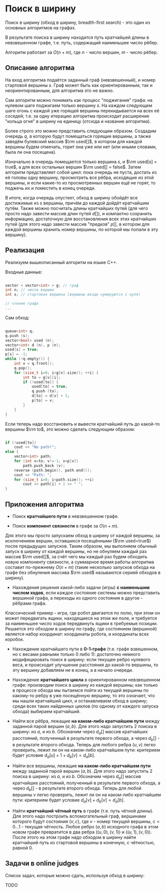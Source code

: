 # Поиск в ширину

Поиск в ширину (обход в ширину, breadth-first search) - это один из основных алгоритмов на графах.

В результате поиска в ширину находится путь кратчайшей длины в невзвешенном графе, т.е. путь, содержащий наименьшее число рёбер.

Алгоритм работает за $O(n+m)$, где $n$ - число вершин, $m$ - число рёбер.

## Описание алгоритма

На вход алгоритма подаётся заданный граф (невзвешенный), и номер стартовой вершины $s$. Граф может быть как ориентированным, так и неориентированным, для алгоритма это не важно.

Сам алгоритм можно понимать как процесс "поджигания" графа: на нулевом шаге поджигаем только вершину $s$. На каждом следующем шаге огонь с каждой уже горящей вершины перекидывается на всех её соседей; т.е. за одну итерацию алгоритма происходит расширение "кольца огня" в ширину на единицу (отсюда и название алгоритма).

Более строго это можно представить следующим образом. Создадим очередь $q$, в которую будут помещаться горящие вершины, а также заведём булевский массив $\rm used[]$, в котором для каждой вершины будем отмечать, горит она уже или нет (или иными словами, была ли она посещена).

Изначально в очередь помещается только вершина $s$, и $\rm used[s] = true$, а для всех остальных вершин $\rm used[] = false$. Затем алгоритм представляет собой цикл: пока очередь не пуста, достать из её головы одну вершину, просмотреть все рёбра, исходящие из этой вершины, и если какие-то из просмотренных вершин ещё не горят, то поджечь их и поместить в конец очереди.

В итоге, когда очередь опустеет, обход в ширину обойдёт все достижимые из $s$ вершины, причём до каждой дойдёт кратчайшим путём. Также можно посчитать длины кратчайших путей (для чего просто надо завести массив длин путей $d[]$), и компактно сохранить информацию, достаточную для восстановления всех этих кратчайших путей (для этого надо завести массив "предков" $p[]$, в котором для каждой вершины хранить номер вершины, по которой мы попали в эту вершину).

## Реализация

Реализуем вышеописанный алгоритм на языке C++.

Входные данные:

<!--- TODO: specify code snippet id -->
``` cpp

vector < vector<int> > g; // граф
int n; // число вершин
int s; // стартовая вершина (вершины везде нумеруются с нуля)

// чтение графа
...
```

Сам обход:

<!--- TODO: specify code snippet id -->
``` cpp

queue<int> q;
q.push (s);
vector<bool> used (n);
vector<int> d (n), p (n);
used[s] = true;
p[s] = -1;
while (!q.empty()) {
    int v = q.front();
    q.pop();
    for (size_t i=0; i<g[v].size(); ++i) {
        int to = g[v][i];
        if (!used[to]) {
            used[to] = true;
            q.push (to);
            d[to] = d[v] + 1;
            p[to] = v;
        }
    }
}
```

Если теперь надо восстановить и вывести кратчайший путь до какой-то вершины $\rm to$, это можно сделать следующим образом:

<!--- TODO: specify code snippet id -->
``` cpp

if (!used[to])
    cout << "No path!";
else {
    vector<int> path;
    for (int v=to; v!=-1; v=p[v])
        path.push_back (v);
    reverse (path.begin(), path.end());
    cout << "Path: ";
    for (size_t i=0; i<path.size(); ++i)
        cout << path[i] + 1 << " ";
}
```

## Приложения алгоритма

* Поиск **кратчайшего пути** в невзвешенном графе.

* Поиск **компонент связности** в графе за $O(n+m)$.

Для этого мы просто запускаем обход в ширину от каждой вершины, за исключением вершин, оставшихся посещёнными ($\rm used=true$) после предыдущих запусков. Таким образом, мы выполняем обычный запуск в ширину от каждой вершины, но не обнуляем каждый раз массив $\rm used[]$, за счёт чего мы каждый раз будем обходить новую компоненту связности, а суммарное время работы алгоритма составит по-прежнему $O(n+m)$ (такие несколько запусков обхода на графе без обнуления массива $\rm used$ называются серией обходов в ширину).

* Нахождения решения какой-либо задачи (игры) **с наименьшим числом ходов**, если каждое состояние системы можно представить вершиной графа, а переходы из одного состояния в другое - рёбрами графа.

Классический пример - игра, где робот двигается по полю, при этом он может передвигать ящики, находящиеся на этом же поле, и требуется за наименьшее число ходов передвинуть ящики в требуемые позиции. Решается это обходом в ширину по графу, где состоянием (вершиной) является набор координат: координаты робота, и координаты всех коробок.

* Нахождение кратчайшего пути в **0-1-графе** (т.е. графе взвешенном, но с весами равными только 0 либо 1): достаточно немного модифицировать поиск в ширину: если текущее ребро нулевого веса, и происходит улучшение расстояния до какой-то вершины, то эту вершину добавляем не в конец, а в начало очереди.

* Нахождение **кратчайшего цикла** в ориентированном невзвешенном графе: производим поиск в ширину из каждой вершины; как только в процессе обхода мы пытаемся пойти из текущей вершины по какому-то ребру в уже посещённую вершину, то это означает, что мы нашли кратчайший цикл, и останавливаем обход в ширину; среди всех таких найденных циклов (по одному от каждого запуска обхода) выбираем кратчайший.

* Найти все рёбра, лежащие **на каком-либо кратчайшем пути** между заданной парой вершин $(a,b)$. Для этого надо запустить 2 поиска в ширину: из $a$, и из $b$. Обозначим через $d_a[]$ массив кратчайших расстояний, полученный в результате первого обхода, а через $d_b[]$ - в результате второго обхода. Теперь для любого ребра $(u,v)$ легко проверить, лежит ли он на каком-либо кратчайшем пути: критерием будет условие $d_a[u] + 1 + d_b[v] = d_a[b]$.

* Найти все вершины, лежащие **на каком-либо кратчайшем пути** между заданной парой вершин $(a,b)$. Для этого надо запустить 2 поиска в ширину: из $a$, и из $b$. Обозначим через $d_a[]$ массив кратчайших расстояний, полученный в результате первого обхода, а через $d_b[]$ - в результате второго обхода. Теперь для любой вершины $v$ легко проверить, лежит ли он на каком-либо кратчайшем пути: критерием будет условие $d_a[v] + d_b[v] = d_a[b]$.

* Найти **кратчайший чётный путь** в графе (т.е. путь чётной длины). Для этого надо построить вспомогательный граф, вершинами которого будут состояния $(v,c)$, где $v$ - номер текущей вершины, $c = 0 \ldots 1$ - текущая чётность. Любое ребро $(a,b)$ исходного графа в этом новом графе превратится в два ребра $((u,0),(v,1))$ и $((u,1),(v,0))$. После этого на этом графе надо обходом в ширину найти кратчайший путь из стартовой вершины в конечную, с чётностью, равной 0.

## Задачи в online judges

Список задач, которые можно сдать, используя обход в ширину:

TODO
